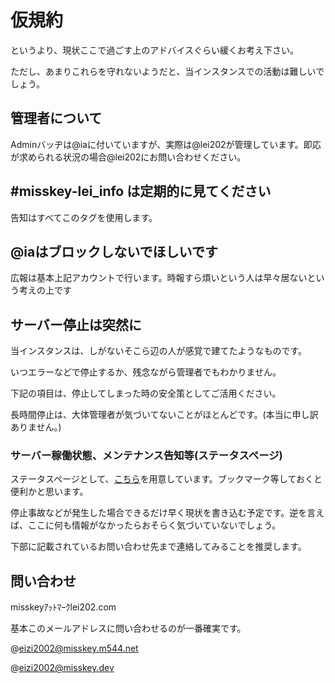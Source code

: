 # 仮規約
というより、現状ここで過ごす上のアドバイスぐらい緩くお考え下さい。

ただし、あまりこれらを守れないようだと、当インスタンスでの活動は難しいでしょう。

## 管理者について
Adminバッヂは@iaに付いていますが、実際は@lei202が管理しています。即応が求められる状況の場合@lei202にお問い合わせください。

## #misskey-lei_info は定期的に見てください
告知はすべてこのタグを使用します。

## @iaはブロックしないでほしいです
広報は基本上記アカウントで行います。時報すら煩いという人は早々居ないという考えの上です

## サーバー停止は突然に
当インスタンスは、しがないそこら辺の人が感覚で建てたようなものです。

いつエラーなどで停止するか、残念ながら管理者でもわかりません。

下記の項目は、停止してしまった時の安全策としてご活用ください。

長時間停止は、大体管理者が気づいてないことがほとんどです。(本当に申し訳ありません。)

### サーバー稼働状態、メンテナンス告知等(ステータスページ)

ステータスページとして、[こちら](https://status.lei202.com/)を用意しています。ブックマーク等しておくと便利かと思います。

停止事故などが発生した場合できるだけ早く現状を書き込む予定です。逆を言えば、ここに何も情報がなかったらおそらく気づいていないでしょう。

下部に記載されているお問い合わせ先まで連絡してみることを推奨します。

## 問い合わせ
misskeyｱｯﾄﾏｰｸlei202.com

基本このメールアドレスに問い合わせるのが一番確実です。

@eizi2002@misskey.m544.net

@eizi2002@misskey.dev
